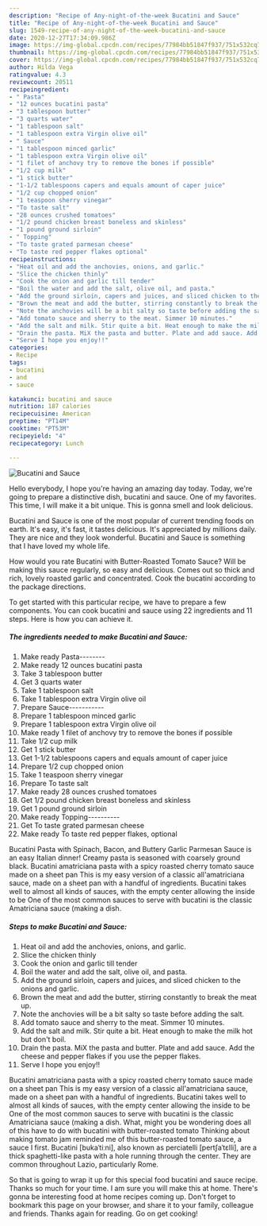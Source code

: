```yaml
---
description: "Recipe of Any-night-of-the-week Bucatini and Sauce"
title: "Recipe of Any-night-of-the-week Bucatini and Sauce"
slug: 1549-recipe-of-any-night-of-the-week-bucatini-and-sauce
date: 2020-12-27T17:34:09.986Z
image: https://img-global.cpcdn.com/recipes/77984bb51847f937/751x532cq70/bucatini-and-sauce-recipe-main-photo.jpg
thumbnail: https://img-global.cpcdn.com/recipes/77984bb51847f937/751x532cq70/bucatini-and-sauce-recipe-main-photo.jpg
cover: https://img-global.cpcdn.com/recipes/77984bb51847f937/751x532cq70/bucatini-and-sauce-recipe-main-photo.jpg
author: Hilda Vega
ratingvalue: 4.3
reviewcount: 20511
recipeingredient:
- " Pasta"
- "12 ounces bucatini pasta"
- "3 tablespoon butter"
- "3 quarts water"
- "1 tablespoon salt"
- "1 tablespoon extra Virgin olive oil"
- " Sauce"
- "1 tablespoon minced garlic"
- "1 tablespoon extra Virgin olive oil"
- "1 filet of anchovy try to remove the bones if possible"
- "1/2 cup milk"
- "1 stick butter"
- "1-1/2 tablespoons capers and equals amount of caper juice"
- "1/2 cup chopped onion"
- "1 teaspoon sherry vinegar"
- "To taste salt"
- "28 ounces crushed tomatoes"
- "1/2 pound chicken breast boneless and skinless"
- "1 pound ground sirloin"
- " Topping"
- "To taste grated parmesan cheese"
- "To taste red pepper flakes optional"
recipeinstructions:
- "Heat oil and add the anchovies, onions, and garlic."
- "Slice the chicken thinly"
- "Cook the onion and garlic till tender"
- "Boil the water and add the salt, olive oil, and pasta."
- "Add the ground sirloin, capers and juices, and sliced chicken to the onions and garlic."
- "Brown the meat and add the butter, stirring constantly to break the meat up."
- "Note the anchovies will be a bit salty so taste before adding the salt."
- "Add tomato sauce and sherry to the meat. Simmer 10 minutes."
- "Add the salt and milk. Stir quite a bit. Heat enough to make the milk hot but don&#39;t boil."
- "Drain the pasta. MiX the pasta and butter. Plate and add sauce. Add the cheese and pepper flakes if you use the pepper flakes."
- "Serve I hope you enjoy!!"
categories:
- Recipe
tags:
- bucatini
- and
- sauce

katakunci: bucatini and sauce 
nutrition: 187 calories
recipecuisine: American
preptime: "PT14M"
cooktime: "PT53M"
recipeyield: "4"
recipecategory: Lunch

---
```



![Bucatini and Sauce](https://img-global.cpcdn.com/recipes/77984bb51847f937/751x532cq70/bucatini-and-sauce-recipe-main-photo.jpg)

Hello everybody, I hope you're having an amazing day today. Today, we're going to prepare a distinctive dish, bucatini and sauce. One of my favorites. This time, I will make it a bit unique. This is gonna smell and look delicious.

Bucatini and Sauce is one of the most popular of current trending foods on earth. It's easy, it's fast, it tastes delicious. It's appreciated by millions daily. They are nice and they look wonderful. Bucatini and Sauce is something that I have loved my whole life.

How would you rate Bucatini with Butter-Roasted Tomato Sauce? Will be making this sauce regularly, so easy and delicious. Comes out so thick and rich, lovely roasted garlic and concentrated. Cook the bucatini according to the package directions.


To get started with this particular recipe, we have to prepare a few components. You can cook bucatini and sauce using 22 ingredients and 11 steps. Here is how you can achieve it.

<!--inarticleads1-->

##### The ingredients needed to make Bucatini and Sauce:

1. Make ready  Pasta--------
1. Make ready 12 ounces bucatini pasta
1. Take 3 tablespoon butter
1. Get 3 quarts water
1. Take 1 tablespoon salt
1. Take 1 tablespoon extra Virgin olive oil
1. Prepare  Sauce-----------
1. Prepare 1 tablespoon minced garlic
1. Prepare 1 tablespoon extra Virgin olive oil
1. Make ready 1 filet of anchovy try to remove the bones if possible
1. Take 1/2 cup milk
1. Get 1 stick butter
1. Get 1-1/2 tablespoons capers and equals amount of caper juice
1. Prepare 1/2 cup chopped onion
1. Take 1 teaspoon sherry vinegar
1. Prepare To taste salt
1. Make ready 28 ounces crushed tomatoes
1. Get 1/2 pound chicken breast boneless and skinless
1. Get 1 pound ground sirloin
1. Make ready  Topping----------
1. Get To taste grated parmesan cheese
1. Make ready To taste red pepper flakes, optional


Bucatini Pasta with Spinach, Bacon, and Buttery Garlic Parmesan Sauce is an easy Italian dinner! Creamy pasta is seasoned with coarsely ground black. Bucatini amatriciana pasta with a spicy roasted cherry tomato sauce made on a sheet pan This is my easy version of a classic all&#39;amatriciana sauce, made on a sheet pan with a handful of ingredients. Bucatini takes well to almost all kinds of sauces, with the empty center allowing the inside to be One of the most common sauces to serve with bucatini is the classic Amatriciana sauce (making a dish. 

<!--inarticleads2-->

##### Steps to make Bucatini and Sauce:

1. Heat oil and add the anchovies, onions, and garlic.
1. Slice the chicken thinly
1. Cook the onion and garlic till tender
1. Boil the water and add the salt, olive oil, and pasta.
1. Add the ground sirloin, capers and juices, and sliced chicken to the onions and garlic.
1. Brown the meat and add the butter, stirring constantly to break the meat up.
1. Note the anchovies will be a bit salty so taste before adding the salt.
1. Add tomato sauce and sherry to the meat. Simmer 10 minutes.
1. Add the salt and milk. Stir quite a bit. Heat enough to make the milk hot but don&#39;t boil.
1. Drain the pasta. MiX the pasta and butter. Plate and add sauce. Add the cheese and pepper flakes if you use the pepper flakes.
1. Serve I hope you enjoy!!


Bucatini amatriciana pasta with a spicy roasted cherry tomato sauce made on a sheet pan This is my easy version of a classic all&#39;amatriciana sauce, made on a sheet pan with a handful of ingredients. Bucatini takes well to almost all kinds of sauces, with the empty center allowing the inside to be One of the most common sauces to serve with bucatini is the classic Amatriciana sauce (making a dish. What, might you be wondering does all of this have to do with bucatini with butter-roasted tomato Thinking about making tomato jam reminded me of this butter-roasted tomato sauce, a sauce I first. Bucatini [bukaˈtiːni], also known as perciatelli [pertʃaˈtɛlli], are a thick spaghetti-like pasta with a hole running through the center. They are common throughout Lazio, particularly Rome. 

So that is going to wrap it up for this special food bucatini and sauce recipe. Thanks so much for your time. I am sure you will make this at home. There's gonna be interesting food at home recipes coming up. Don't forget to bookmark this page on your browser, and share it to your family, colleague and friends. Thanks again for reading. Go on get cooking!
